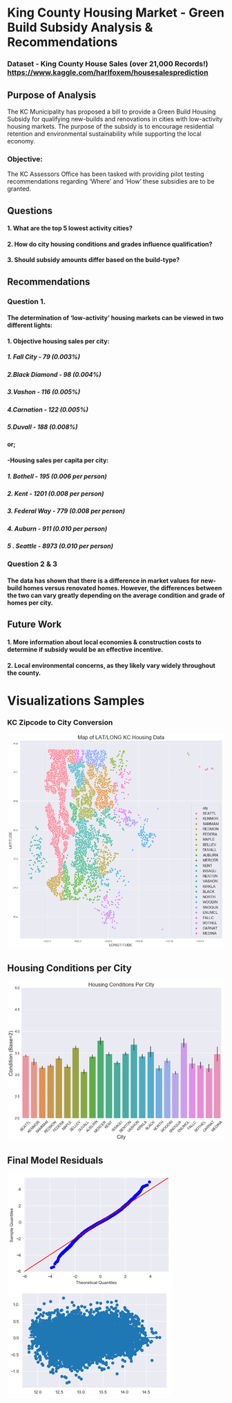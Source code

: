 # King County Housing Market - Green Build Subsidy Analysis & Recommendations

### Dataset - King County House Sales (over 21,000 Records!) https://www.kaggle.com/harlfoxem/housesalesprediction

## Purpose of Analysis
The KC Municipality has proposed a bill to provide a Green Build Housing Subsidy for qualifying new-builds and 
renovations in cities with low-activity housing markets. The purpose of the subsidy is to encourage residential retention 
and environmental sustainability while supporting the local economy.

### Objective:
The KC Assessors Office has been tasked with providing pilot testing recommendations regarding ‘Where’ and ‘How’ these 
subsidies are to be granted.

## Questions
#### 1. What are the top 5 lowest activity cities?
#### 2. How do city housing conditions and grades influence qualification?
#### 3. Should subsidy amounts differ based on the build-type?

## Recommendations
### Question 1. 
#### The determination of ‘low-activity’ housing markets can be viewed in two different lights:
#### 1. Objective housing sales per city:
##### 1. Fall City - 79 (0.003%)
##### 2.Black Diamond - 98 (0.004%)
##### 3.Vashon - 116 (0.005%)
##### 4.Carnation - 122 (0.005%)
##### 5.Duvall - 188 (0.008%)

#### or;

#### -Housing sales per capita per city:
##### 1. Bothell - 195 (0.006 per person)
##### 2. Kent - 1201 (0.008 per person)
##### 3. Federal Way - 779 (0.008 per person)
##### 4. Auburn - 911 (0.010 per person)
##### 5 . Seattle - 8973 (0.010 per person)


### Question 2 & 3
#### The data has shown that there is a difference in market values for new-build homes versus renovated homes.  However, the differences between the two can vary greatly depending on the average condition and grade of homes per city.

## Future Work
#### 1. More information about local economies & construction costs to determine if subsidy would be an effective incentive.
#### 2.  Local environmental concerns, as they likely vary widely throughout the county.

# Visualizations Samples
### KC Zipcode to City Conversion
![png](README_images/output_83_1.png)

## Housing Conditions per City
![png](README_images/output_97_1.png)

## Final Model Residuals
![png](README_images/output_164_1.png)
![png](README_images/output_171_0.png)

